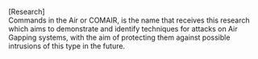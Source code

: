 [Research] <br>
Commands in the Air or COMAIR, is the name that receives this research which aims to demonstrate and identify techniques for attacks on Air Gapping systems, with the aim of protecting them against possible intrusions of this type in the future.

